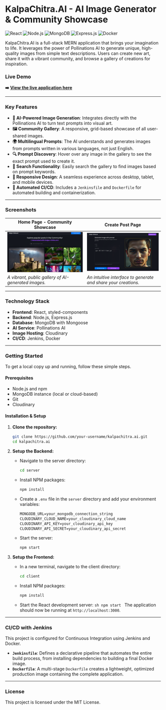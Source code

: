 # KalpaChitra.AI - AI Image Generator & Community Showcase

![React](https://img.shields.io/badge/React-20232A?style=for-the-badge&logo=react&logoColor=61DAFB)
![Node.js](https://img.shields.io/badge/Node.js-339933?style=for-the-badge&logo=nodedotjs&logoColor=white)
![MongoDB](https://img.shields.io/badge/MongoDB-4EA94B?style=for-the-badge&logo=mongodb&logoColor=white)
![Express.js](https://img.shields.io/badge/Express.js-000000?style=for-the-badge&logo=express&logoColor=white)
![Docker](https://img.shields.io/badge/Docker-2496ED?style=for-the-badge&logo=docker&logoColor=white)

KalpaChitra.AI is a full-stack MERN application that brings your imagination to life. It leverages the power of Pollinations AI to generate unique, high-quality images from simple text descriptions. Users can create new art, share it with a vibrant community, and browse a gallery of creations for inspiration.

### **Live Demo**

**➡️ [View the live application here](https://kalpa-chitra.netlify.app/)**

---

### Key Features

- **🤖 AI-Powered Image Generation**: Integrates directly with the Pollinations AI to turn text prompts into visual art.
- **🖼️ Community Gallery**: A responsive, grid-based showcase of all user-shared images.
- **🌍 Multilingual Prompts**: The AI understands and generates images from prompts written in various languages, not just English.
- **🔍 Prompt Discovery**: Hover over any image in the gallery to see the exact prompt used to create it.
- **🔎 Search Functionality**: Easily search the gallery to find images based on prompt keywords.
- **📱 Responsive Design**: A seamless experience across desktop, tablet, and mobile devices.
- **🚀 Automated CI/CD**: Includes a `Jenkinsfile` and `Dockerfile` for automated building and containerization.

---

### Screenshots

| Home Page - Community Showcase                           | Create Post Page                                               |
| -------------------------------------------------------- | -------------------------------------------------------------- |
| ![KalpaChitra.AI home page gallery](assets/homePage.png) | ![KalpaChitra.AI image generation page](assets/createPage.png) |
| _A vibrant, public gallery of AI-generated images._      | _An intuitive interface to generate and share your creations._ |

---

### Technology Stack

- **Frontend**: React, styled-components
- **Backend**: Node.js, Express.js
- **Database**: MongoDB with Mongoose
- **AI Service**: Pollinations AI
- **Image Hosting**: Cloudinary
- **CI/CD**: Jenkins, Docker

---

### Getting Started

To get a local copy up and running, follow these simple steps.

#### Prerequisites

- Node.js and npm
- MongoDB instance (local or cloud-based)
- Git
- Cloudinary

#### Installation & Setup

1.  **Clone the repository:**

    ```sh
    git clone https://github.com/your-username/kalpachitra.ai.git
    cd kalpachitra.ai
    ```

2.  **Setup the Backend:**

    - Navigate to the server directory:
      ```sh
      cd server
      ```
    - Install NPM packages:
      ```sh
      npm install
      ```
    - Create a `.env` file in the `server` directory and add your environment variables:
      ```env
      MONGODB_URL=your_mongodb_connection_string
      CLOUDINARY_CLOUD_NAME=your_cloudinary_cloud_name
      CLOUDINARY_API_KEY=your_cloudinary_api_key
      CLOUDINARY_API_SECRET=your_cloudinary_api_secret
      ```
    - Start the server:
      ```sh
      npm start
      ```

3.  **Setup the Frontend:**
    - In a new terminal, navigate to the client directory:
      ```sh
      cd client
      ```
    - Install NPM packages:
      ```sh
      npm install
      ```
    - Start the React development server:
      `sh
    npm start
    `
      The application should now be running at `http://localhost:3000`.

---

### CI/CD with Jenkins

This project is configured for Continuous Integration using Jenkins and Docker.

- **`Jenkinsfile`**: Defines a declarative pipeline that automates the entire build process, from installing dependencies to building a final Docker image.
- **`Dockerfile`**: A multi-stage `Dockerfile` creates a lightweight, optimized production image containing the complete application.

---

### License

This project is licensed under the MIT License.
